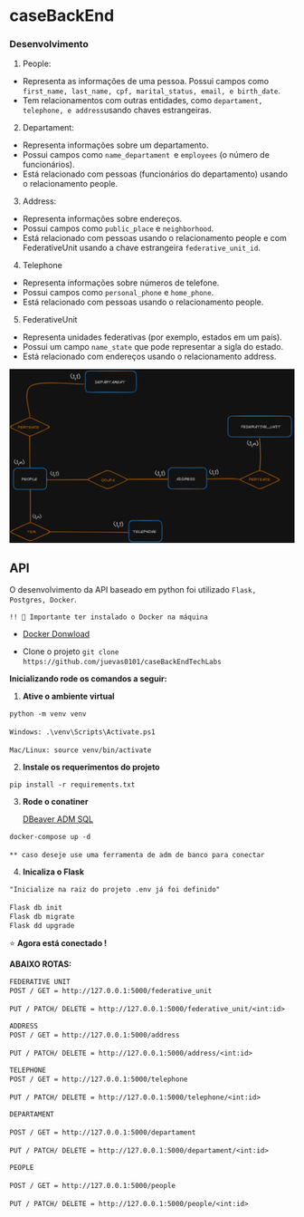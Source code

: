 # caseBackEnd
### Desenvolvimento

1. People:

* Representa as informações de uma pessoa.
Possui campos como ``first_name, last_name, cpf, marital_status, email, e birth_date``.
* Tem relacionamentos com outras entidades, como `` departament, telephone, e address ``usando chaves estrangeiras.

2. Departament:

* Representa informações sobre um departamento.
* Possui campos como ``name_departament ``e ``employees`` (o número de funcionários).
* Está relacionado com pessoas (funcionários do departamento) usando o relacionamento people.

3. Address:

* Representa informações sobre endereços.
* Possui campos como ``public_place`` e ``neighborhood``.
* Está relacionado com pessoas usando o relacionamento people e com FederativeUnit usando a chave estrangeira ``federative_unit_id``.

4. Telephone

* Representa informações sobre números de telefone.
* Possui campos como ``personal_phone`` e ``home_phone``.
* Está relacionado com pessoas usando o relacionamento people.

5. FederativeUnit
* Representa unidades federativas (por exemplo, estados em um país).
* Possui um campo ``name_state`` que pode representar a sigla do estado.
* Está relacionado com endereços usando o relacionamento address.

<img src="./model.png">

## API

O desenvolvimento da API baseado em python foi utilizado ```Flask, Postgres, Docker```.

 ```
 !! 🚨 Importante ter instalado o Docker na máquina 
 ```

* [Docker Donwload](https://www.docker.com/products/docker-desktop/)

* Clone o projeto ``git clone https://github.com/juevas0101/caseBackEndTechLabs``

__Inicializando rode os comandos a seguir:__

1.  __Ative o ambiente virtual__
```
python -m venv venv

Windows: .\venv\Scripts\Activate.ps1

Mac/Linux: source venv/bin/activate
```

2. __Instale os requerimentos do projeto__ 
```
pip install -r requirements.txt
```

3. __Rode o conatiner__

   [DBeaver ADM SQL](https://dbeaver.io/download/)
```
docker-compose up -d

** caso deseje use uma ferramenta de adm de banco para conectar
```

4. __Inicaliza o Flask__
```
"Inicialize na raiz do projeto .env já foi definido"

Flask db init
Flask db migrate
Flask dd upgrade
```

⭐ __Agora está conectado !__

__ABAIXO ROTAS:__
```
FEDERATIVE UNIT
POST / GET = http://127.0.0.1:5000/federative_unit

PUT / PATCH/ DELETE = http://127.0.0.1:5000/federative_unit/<int:id>
```
```
ADDRESS
POST / GET = http://127.0.0.1:5000/address

PUT / PATCH/ DELETE = http://127.0.0.1:5000/address/<int:id>
```
```
TELEPHONE
POST / GET = http://127.0.0.1:5000/telephone

PUT / PATCH/ DELETE = http://127.0.0.1:5000/telephone/<int:id>
```
```
DEPARTAMENT

POST / GET = http://127.0.0.1:5000/departament

PUT / PATCH/ DELETE = http://127.0.0.1:5000/departament/<int:id>
```

```
PEOPLE

POST / GET = http://127.0.0.1:5000/people

PUT / PATCH/ DELETE = http://127.0.0.1:5000/people/<int:id>
```